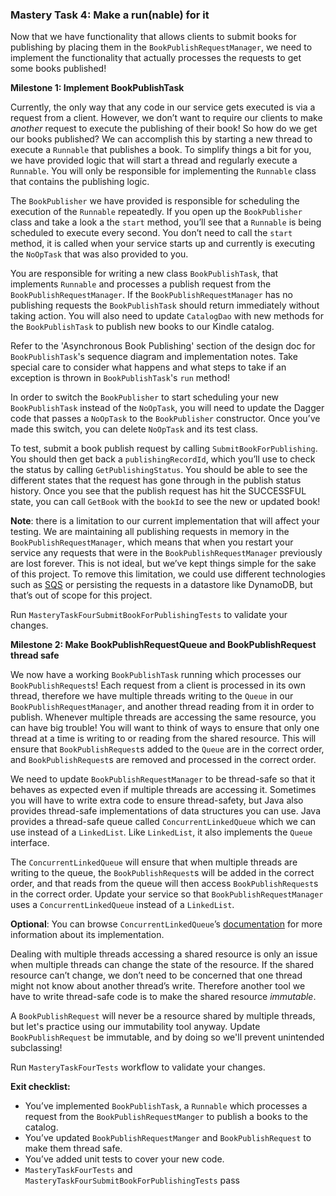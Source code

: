### Mastery Task 4: Make a run(nable) for it

Now that we have functionality that allows clients to submit books for publishing by placing them in the
`BookPublishRequestManager`, we need to implement the functionality that actually processes the requests to get some
books published!

**Milestone 1: Implement BookPublishTask**

Currently, the only way that any code in our service gets executed is via a request from a client. However, we don’t
want to require our clients to make *another* request to execute the publishing of their book! So how do we get our
books published? We can accomplish this by starting a new thread to execute a `Runnable` that publishes a book. To
simplify things a bit for you, we have provided logic that will start a thread and regularly execute a `Runnable`.
You will only be responsible for implementing the `Runnable` class that contains the publishing logic.

The `BookPublisher` we have provided is responsible for scheduling the execution of the `Runnable` repeatedly. If you
open up the `BookPublisher` class and take a look a the `start` method, you’ll see that a `Runnable` is being scheduled
to execute every second. You don’t need to call the `start` method, it is called when your service starts
up and currently is executing the `NoOpTask` that was also provided to you.

You are responsible for writing a new class `BookPublishTask`, that implements `Runnable` and processes a publish
request from the `BookPublishRequestManager`. If the `BookPublishRequestManager` has no publishing requests the
`BookPublishTask` should return immediately without taking action. You will also need to update `CatalogDao` with new
methods for the `BookPublishTask` to publish new books to our Kindle catalog.

Refer to the 'Asynchronous Book Publishing' section of the design doc for `BookPublishTask`'s sequence diagram and
implementation notes. Take special care to consider what happens and what steps to take if an exception is thrown in
`BookPublishTask`'s `run` method!

In order to switch the `BookPublisher` to start scheduling your new `BookPublishTask` instead of the `NoOpTask`, you
will need to update the Dagger code that passes a `NoOpTask` to the `BookPublisher` constructor. Once you’ve made this
switch, you can delete `NoOpTask` and its test class.

To test, submit a book publish request by calling `SubmitBookForPublishing`. You should then get back a
`publishingRecordId`, which you’ll use to check the status by calling `GetPublishingStatus`. You should be able to see
the different states that the request has gone through in the publish status history. Once you see that the publish
request has hit the SUCCESSFUL state, you can call `GetBook` with the `bookId` to see the new or updated book!

**Note**: there is a limitation to our current implementation that will affect your testing. We are maintaining all
publishing requests in memory in the `BookPublishRequestManager`, which means that when you restart your service any
requests that were in the `BookPublishRequestManager` previously are lost forever. This is not ideal, but we’ve kept
things simple for the sake of this project. To remove this limitation, we could use different technologies such as
[SQS](https://aws.amazon.com/sqs/) or persisting the requests in a datastore like DynamoDB, but that’s out of scope for
this project.

Run `MasteryTaskFourSubmitBookForPublishingTests` to validate your changes.

**Milestone 2: Make BookPublishRequestQueue and BookPublishRequest thread safe**

We now have a working `BookPublishTask` running which processes our `BookPublishRequest`s! Each request from a client
is processed in its own thread, therefore we have multiple threads writing to the
`Queue` in our `BookPublishRequestManager`, and another thread reading from it in order to publish. Whenever multiple
threads are accessing the same resource, you can have big trouble! You will want to think of ways to ensure that only
one thread at a time is writing to or reading from the shared resource. This will ensure that `BookPublishRequest`s
added to the `Queue` are in the correct order, and `BookPublishRequest`s are removed and processed in the correct order.

We need to update `BookPublishRequestManager` to be thread-safe so that it behaves as expected
even if multiple threads are accessing it. Sometimes you will have to write extra code to ensure thread-safety, but
Java also provides thread-safe implementations of data structures you can use. Java provides a thread-safe queue called
`ConcurrentLinkedQueue` which we can use instead of a `LinkedList`. Like `LinkedList`, it also implements the `Queue`
interface.

The `ConcurrentLinkedQueue` will ensure that when multiple threads are writing to the queue, the `BookPublishRequest`s
will be added in the  correct order, and that reads from the queue will then access `BookPublishRequest`s in the
correct order.  Update your service so that `BookPublishRequestManager` uses a `ConcurrentLinkedQueue` instead
of a `LinkedList`.

**Optional**: You can browse `ConcurrentLinkedQueue`’s [documentation](https://docs.oracle.com/javase/8/docs/api/java/util/concurrent/ConcurrentLinkedQueue.html)
for more information about its implementation.

Dealing with multiple threads accessing a shared resource is only an issue when multiple threads can change the state
of the resource. If the shared resource can’t change, we don’t need to be concerned that one thread might not know
about another thread’s write. Therefore another tool we have to write thread-safe code is to make the shared resource
*immutable*.

A `BookPublishRequest` will never be a resource shared by multiple threads, but let's practice using our immutability
tool anyway. Update `BookPublishRequest` be immutable, and by doing so we'll prevent unintended subclassing!

Run `MasteryTaskFourTests` workflow to validate your changes.

**Exit checklist:**

* You’ve implemented `BookPublishTask`, a `Runnable` which processes a request from the `BookPublishRequestManger` to
  publish a books to the catalog.
* You’ve updated `BookPublishRequestManger` and `BookPublishRequest` to make them thread safe.
* You’ve added unit tests to cover your new code.
* `MasteryTaskFourTests` and `MasteryTaskFourSubmitBookForPublishingTests` pass
